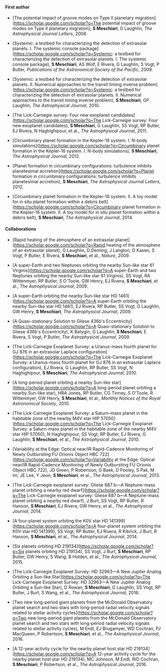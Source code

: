 
#### First author
* [The potential impact of groove modes on Type II planetary migration](https://scholar.google.com/scholar?q=The potential impact of groove modes on Type II planetary migration), **S Meschiari**, G Laughlin, *The Astrophysical Journal Letters*, 2008.


* [Systemic: a testbed for characterizing the detection of extrasolar planets. I. The systemic console package](https://scholar.google.com/scholar?q=Systemic: a testbed for characterizing the detection of extrasolar planets. I. The systemic console package), **S Meschiari**, AS Wolf, E Rivera, G Laughlin, S Vogt, P Butler, *Publications of the Astronomical Society of the Pacific*, 2009.


* [Systemic: a testbed for characterizing the detection of extrasolar planets. II. Numerical approaches to the transit timing inverse problem](https://scholar.google.com/scholar?q=Systemic: a testbed for characterizing the detection of extrasolar planets. II. Numerical approaches to the transit timing inverse problem), **S Meschiari**, GP Laughlin, *The Astrophysical Journal*, 2010.


* [The Lick-Carnegie survey: Four new exoplanet candidates](https://scholar.google.com/scholar?q=The Lick-Carnegie survey: Four new exoplanet candidates), **S Meschiari**, G Laughlin, SS Vogt, RP Butler, EJ Rivera, N Haghighipour,  et al., *The Astrophysical Journal*, 2011.


* [Circumbinary planet formation in the Kepler-16 system. I. N-body simulations](https://scholar.google.com/scholar?q=Circumbinary planet formation in the Kepler-16 system. I. N-body simulations), **S Meschiari**, *The Astrophysical Journal*, 2012.


* [Planet formation in circumbinary configurations: turbulence inhibits planetesimal accretion](https://scholar.google.com/scholar?q=Planet formation in circumbinary configurations: turbulence inhibits planetesimal accretion), **S Meschiari**, *The Astrophysical Journal Letters*, 2012.


* [Circumbinary planet formation in the Kepler-16 system. II. A toy model for in situ planet formation within a debris belt](https://scholar.google.com/scholar?q=Circumbinary planet formation in the Kepler-16 system. II. A toy model for in situ planet formation within a debris belt), **S Meschiari**, *The Astrophysical Journal*, 2014.

#### Collaborations
* [Rapid heating of the atmosphere of an extrasolar planet](https://scholar.google.com/scholar?q=Rapid heating of the atmosphere of an extrasolar planet), G Laughlin, D Deming, J Langton, D Kasen, S Vogt, P Butler, E Rivera, **S Meschiari**, et al., *Nature*, 2009.


* [A super-Earth and two Neptunes orbiting the nearby Sun-like star 61 Virginis](https://scholar.google.com/scholar?q=A super-Earth and two Neptunes orbiting the nearby Sun-like star 61 Virginis), SS Vogt, RA Wittenmyer, RP Butler, S O'Toole, GW Henry, EJ Rivera, **S Meschiari**, et al., *The Astrophysical Journal*, 2009.


* [A super-Earth orbiting the nearby Sun-like star HD 1461](https://scholar.google.com/scholar?q=A super-Earth orbiting the nearby Sun-like star HD 1461), EJ Rivera, RP Butler, SS Vogt, G Laughlin, GW Henry, **S Meschiari**, *The Astrophysical Journal*, 2009.


* [A Quasi-stationary Solution to Gliese 436b's Eccentricity](https://scholar.google.com/scholar?q=A Quasi-stationary Solution to Gliese 436b's Eccentricity), K Batygin, G Laughlin, **S Meschiari**, E Rivera, S Vogt, P Butler, *The Astrophysical Journal*, 2009.


* [The Lick-Carnegie Exoplanet Survey: a Uranus-mass fourth planet for GJ 876 in an extrasolar Laplace configuration](https://scholar.google.com/scholar?q=The Lick-Carnegie Exoplanet Survey: a Uranus-mass fourth planet for GJ 876 in an extrasolar Laplace configuration), EJ Rivera, G Laughlin, RP Butler, SS Vogt, N Haghighipour, **S Meschiari**, *The Astrophysical Journal*, 2010.


* [A long-period planet orbiting a nearby Sun-like star](https://scholar.google.com/scholar?q=A long-period planet orbiting a nearby Sun-like star), HRA Jones, RP Butler, CG Tinney, S O'Toole, R Wittenmyer, GW Henry, **S Meschiari**, et al., *Monthly Notices of the Royal Astronomical Society*, 2010.


* [The Lick-Carnegie Exoplanet Survey: a Saturn-mass planet in the habitable zone of the nearby M4V star HIP 57050](https://scholar.google.com/scholar?q=The Lick-Carnegie Exoplanet Survey: a Saturn-mass planet in the habitable zone of the nearby M4V star HIP 57050), N Haghighipour, SS Vogt, RP Butler, EJ Rivera, G Laughlin, **S Meschiari**,  et al., *The Astrophysical Journal*, 2010.


* [Variability at the Edge: Optical near/IR Rapid-Cadence Monitoring of Newly Outbursting FU Orionis Object HBC 722](https://scholar.google.com/scholar?q=Variability at the Edge: Optical near/IR Rapid-Cadence Monitoring of Newly Outbursting FU Orionis Object HBC 722), JD Green, P Robertson, G Baek, D Pooley, S Pak, M Im, JE Lee, Y Jeon, **S Meschiari**, et al., *The Astrophysical Journal*, 2013.


* [The Lick-Carnegie exoplanet survey: Gliese 687 b—A Neptune-mass planet orbiting a nearby red dwarf](https://scholar.google.com/scholar?q=The Lick-Carnegie exoplanet survey: Gliese 687 b—A Neptune-mass planet orbiting a nearby red dwarf), J Burt, SS Vogt, RP Butler, R Hanson, **S Meschiari**, EJ Rivera, GW Henry,  et al., *The Astrophysical Journal*, 2014.


* [A four-planet system orbiting the K0V star HD 141399](https://scholar.google.com/scholar?q=A four-planet system orbiting the K0V star HD 141399), SS Vogt, RP Butler, EJ Rivera, R Kibrick, J Burt, R Hanson, **S Meschiari**,  et al., *The Astrophysical Journal*, 2014.


* [Six planets orbiting HD 219134](https://scholar.google.com/scholar?q=Six planets orbiting HD 219134), SS Vogt, J Burt, **S Meschiari**, RP Butler, GW Henry, S Wang, B Holden,  et al., *The Astrophysical Journal*, 2015.


* [The Lick-Carnegie Exoplanet Survey: HD 32963—A New Jupiter Analog Orbiting a Sun-like Star](https://scholar.google.com/scholar?q=The Lick-Carnegie Exoplanet Survey: HD 32963—A New Jupiter Analog Orbiting a Sun-like Star), D Rowan, **S Meschiari**, G Laughlin, SS Vogt, RP Butler, J Burt, S Wang,  et al., *The Astrophysical Journal*, 2016.


* [Two new long-period giant planets from the McDonald Observatory planet search and two stars with long-period radial velocity signals related to stellar activity cycles](https://scholar.google.com/scholar?q=Two new long-period giant planets from the McDonald Observatory planet search and two stars with long-period radial velocity signals related to stellar activity cycles), M Endl, EJ Brugamyer, WD Cochran, PJ MacQueen, P Robertson, **S Meschiari**, et al., *The Astrophysical Journal*, 2016.


* [A 12-year activity cycle for the nearby planet host star HD 219134](https://scholar.google.com/scholar?q=A 12-year activity cycle for the nearby planet host star HD 219134), MC Johnson, M Endl, WD Cochran, **S Meschiari**, P Robertson,  et al., *The Astrophysical Journal*, 2016.


